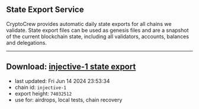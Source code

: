 ## State Export Service
CryptoCrew provides automatic daily state exports for all chains we validate. State export files can be used as genesis files and are a snapshot of the current blockchain state, including all validators, accounts, balances and delegations.

---
**Download: [injective-1 state export](https://dl-eu2.ccvalidators.com/SERVICE/injective/injective-1_export_74032512.json)**
---

- last updated: Fri Jun 14 2024 23:53:34
- chain id: `injective-1`
- export height: `74032512`
- use for: airdrops, local tests, chain recovery
